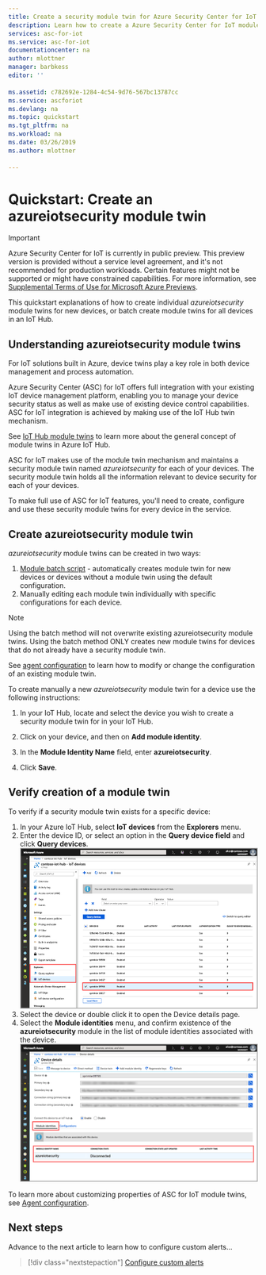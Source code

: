 ```yaml
---
title: Create a security module twin for Azure Security Center for IoT Preview| Microsoft Docs
description: Learn how to create a Azure Security Center for IoT module twin for use with ASC for IoT.
services: asc-for-iot
ms.service: asc-for-iot
documentationcenter: na
author: mlottner
manager: barbkess
editor: ''

ms.assetid: c782692e-1284-4c54-9d76-567bc13787cc
ms.service: ascforiot
ms.devlang: na
ms.topic: quickstart
ms.tgt_pltfrm: na
ms.workload: na
ms.date: 03/26/2019
ms.author: mlottner

---
```

# Quickstart: Create an azureiotsecurity module twin

> [!IMPORTANT]
> Azure Security Center for IoT is currently in public preview. This preview version is provided without a service level agreement, and it's not recommended for production workloads. Certain features might not be supported or might have constrained capabilities. For more information, see [Supplemental Terms of Use for Microsoft Azure Previews](https://azure.microsoft.com/support/legal/preview-supplemental-terms/).

This quickstart explanations of how to create individual _azureiotsecurity_ module twins for new devices, or batch create module twins for all devices in an IoT Hub.  

## Understanding azureiotsecurity module twins 

For IoT solutions built in Azure, device twins play a key role in both device management and process automation. 

Azure Security Center (ASC) for IoT offers full integration with your existing IoT device management platform, enabling you to manage your device security status as well as make use of existing device control capabilities.
ASC for IoT integration is achieved by making use of the IoT Hub twin mechanism.  

See [IoT Hub module twins](https://docs.microsoft.com/azure/iot-hub/iot-hub-devguide-module-twins) to learn more about the general concept of module twins in Azure IoT Hub. 
 
ASC for IoT makes use of the module twin mechanism and maintains a security module twin named _azureiotsecurity_ for each of your devices.
The security module twin holds all the information relevant to device security for each of your devices. 
 
To make full use of ASC for IoT features, you'll need to create, configure and use these security module twins for every device in the service.  

## Create azureiotsecurity module twin 

_azureiotsecurity_ module twins can be created in two ways:
1. [Module batch script](https://aka.ms/iot-security-github-create-module) - automatically creates module twin for new devices or devices without a module twin using the default configuration.
2. Manually editing each module twin individually with specific configurations for each device.

>[!NOTE] 
> Using the batch method will not overwrite existing azureiotsecurity module twins. Using the batch method ONLY creates new module twins for devices that do not already have a security module twin. 

See [agent configuration](how-to-agent-configuration.md) to learn how to modify or change the configuration of an existing module twin. 

To create manually a new _azureiotsecurity_ module twin for a device use the following instructions: 

1. In your IoT Hub, locate and select the device you wish to create a security module twin for in your IoT Hub.
1. Click on your device, and then on **Add module identity**.
1. In the **Module Identity Name** field, enter **azureiotsecurity**.

1. Click **Save**. 

## Verify creation of a module twin

To verify if a security module twin exists for a specific device:

1. In your Azure IoT Hub, select **IoT devices** from the **Explorers** menu.    
1. Enter the device ID, or select an option in the **Query device field** and click **Query devices**. 
    ![Query devices](./media/quickstart/verify-security-module-twin.png)
1. Select the device or double click it to open the Device details page. 
1. Select the **Module identities** menu, and confirm existence of the **azureiotsecurity** module in the list of module identities associated with the device. 
    ![Modules associated with a device](./media/quickstart/verify-security-module-twin-3.png)


To learn more about customizing properties of ASC for IoT module twins, see [Agent configuration](how-to-agent-configuration.md).

## Next steps

Advance to the next article to learn how to configure custom alerts...

> [!div class="nextstepaction"]
> [Configure custom alerts](quickstart-create-custom-alerts.md)
